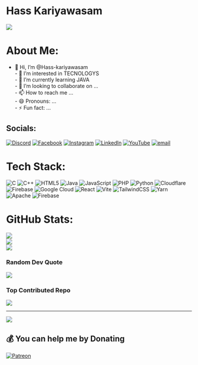 # Hass Kariyawasam
 ![](https://komarev.com/ghpvc/?username=Hass-kariyawasam)
# About Me:
- 👋 Hi, I’m @Hass-kariyawasam<br>- 👀 I’m interested in TECNOLOGYS<br>- 🌱 I’m currently learning JAVA<br>- 💞️ I’m looking to collaborate on ...<br>- 📫 How to reach me ...<br>- 😄 Pronouns: ...<br>- ⚡ Fun fact: ...


## Socials:
[![Discord](https://img.shields.io/badge/Discord-%237289DA.svg?logo=discord&logoColor=white)](https://discord.gg/hasskariyawasam1) [![Facebook](https://img.shields.io/badge/Facebook-%231877F2.svg?logo=Facebook&logoColor=white)](https://facebook.com/hass.kariyawasam) [![Instagram](https://img.shields.io/badge/Instagram-%23E4405F.svg?logo=Instagram&logoColor=white)](https://instagram.com/hass.kariyawasam) [![LinkedIn](https://img.shields.io/badge/LinkedIn-%230077B5.svg?logo=linkedin&logoColor=white)](https://linkedin.com/in/maheesha-hasaranga) [![YouTube](https://img.shields.io/badge/YouTube-%23FF0000.svg?logo=YouTube&logoColor=white)](https://youtube.com/@@SL_TechBOY_Official) [![email](https://img.shields.io/badge/Email-D14836?logo=gmail&logoColor=white)](mailto:Hass.kariyawasam@gmail.com) 

# Tech Stack:
![C](https://img.shields.io/badge/c-%2300599C.svg?style=for-the-badge&logo=c&logoColor=white) ![C++](https://img.shields.io/badge/c++-%2300599C.svg?style=for-the-badge&logo=c%2B%2B&logoColor=white) ![HTML5](https://img.shields.io/badge/html5-%23E34F26.svg?style=for-the-badge&logo=html5&logoColor=white) ![Java](https://img.shields.io/badge/java-%23ED8B00.svg?style=for-the-badge&logo=openjdk&logoColor=white) ![JavaScript](https://img.shields.io/badge/javascript-%23323330.svg?style=for-the-badge&logo=javascript&logoColor=%23F7DF1E) ![PHP](https://img.shields.io/badge/php-%23777BB4.svg?style=for-the-badge&logo=php&logoColor=white) ![Python](https://img.shields.io/badge/python-3670A0?style=for-the-badge&logo=python&logoColor=ffdd54) ![Cloudflare](https://img.shields.io/badge/Cloudflare-F38020?style=for-the-badge&logo=Cloudflare&logoColor=white) ![Firebase](https://img.shields.io/badge/firebase-%23039BE5.svg?style=for-the-badge&logo=firebase) ![Google Cloud](https://img.shields.io/badge/GoogleCloud-%234285F4.svg?style=for-the-badge&logo=google-cloud&logoColor=white) ![React](https://img.shields.io/badge/react-%2320232a.svg?style=for-the-badge&logo=react&logoColor=%2361DAFB) ![Vite](https://img.shields.io/badge/vite-%23646CFF.svg?style=for-the-badge&logo=vite&logoColor=white) ![TailwindCSS](https://img.shields.io/badge/tailwindcss-%2338B2AC.svg?style=for-the-badge&logo=tailwind-css&logoColor=white) ![Yarn](https://img.shields.io/badge/yarn-%232C8EBB.svg?style=for-the-badge&logo=yarn&logoColor=white) ![Apache](https://img.shields.io/badge/apache-%23D42029.svg?style=for-the-badge&logo=apache&logoColor=white) ![Firebase](https://img.shields.io/badge/firebase-a08021?style=for-the-badge&logo=firebase&logoColor=ffcd34)
# GitHub Stats:
![](https://github-readme-stats.vercel.app/api?username=Hass-kariyawasam&theme=dark&hide_border=false&include_all_commits=false&count_private=false)<br/>
![](https://nirzak-streak-stats.vercel.app/?user=Hass-kariyawasam&theme=dark&hide_border=false)<br/>
![](https://github-readme-stats.vercel.app/api/top-langs/?username=Hass-kariyawasam&theme=dark&hide_border=false&include_all_commits=false&count_private=false&layout=compact)

### Random Dev Quote
![](https://quotes-github-readme.vercel.app/api?type=horizontal&theme=radical)

### Top Contributed Repo
![](https://github-contributor-stats.vercel.app/api?username=Hass-kariyawasam&limit=5&theme=dark&combine_all_yearly_contributions=true)

---
[![](https://visitcount.itsvg.in/api?id=Hass-kariyawasam&icon=0&color=0)](https://visitcount.itsvg.in)

  ## 💰 You can help me by Donating
  [![Patreon](https://img.shields.io/badge/Patreon-F96854?style=for-the-badge&logo=patreon&logoColor=white)](https://patreon.com/HassKariyawasam) 

  
<!-- Proudly created with GPRM ( https://gprm.itsvg.in ) -->



